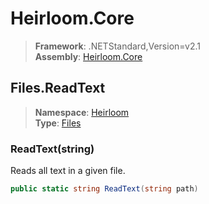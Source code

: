 # Heirloom.Core

> **Framework**: .NETStandard,Version=v2.1  
> **Assembly**: [Heirloom.Core][0]  

## Files.ReadText

> **Namespace**: [Heirloom][0]  
> **Type**: [Files][1]  

### ReadText(string)

Reads all text in a given file.

```cs
public static string ReadText(string path)
```

[0]: ../Heirloom.Core.md
[1]: Heirloom.Files.md
